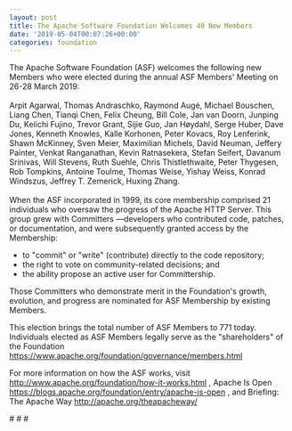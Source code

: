 ```yaml
---
layout: post
title: The Apache Software Foundation Welcomes 40 New Members
date: '2019-05-04T00:07:26+00:00'
categories: foundation
---
```

<div>The Apache Software Foundation (ASF) welcomes the following new Members who were elected during the annual ASF Members' Meeting on 26-28 March 2019:</div> 
  <div><br /></div> 
  <div>Arpit Agarwal, Thomas Andraschko, Raymond Augé, Michael Bouschen, Liang Chen, Tianqi Chen, Felix Cheung, Bill Cole, Jan van Doorn, Junping Du, Keiichi Fujino, Trevor Grant, Sijie Guo, Jan Høydahl, Serge Huber, Dave Jones, Kenneth Knowles, Kalle Korhonen, Peter Kovacs, Roy Lenferink, Shawn McKinney, Sven Meier, Maximilian Michels, David Neuman, Jeffery Painter, Venkat Ranganathan, Kevin Ratnasekera, Stefan Seifert, Davanum Srinivas, Will Stevens, Ruth Suehle, Chris Thistlethwaite, Peter Thygesen, Rob Tompkins, Antoine Toulme, Thomas Weise, Yishay Weiss, Konrad Windszus, Jeffrey T. Zemerick, Huxing Zhang.</div> 
  <div><br /></div> 
  <div>When the ASF incorporated in 1999, its core membership comprised 21 individuals who oversaw the progress of the Apache HTTP Server. This group grew with Committers —developers who contributed code, patches, or documentation, and were subsequently granted access by the Membership:</div> 
  <div> 
    <p> </p> 
    <ul> 
      <li>to &quot;commit&quot; or &quot;write&quot; (contribute) directly to the code repository;</li> 
      <li>the right to vote on community-related decisions; and</li> 
      <li>the ability propose an active user for Committership.</li> 
    </ul> 
  </div> 
  <p>Those Committers who demonstrate merit in the Foundation's growth, evolution, and progress are nominated for ASF Membership by existing Members.</p> 
  <div>This election brings the total number of ASF Members to 771 today. Individuals elected as ASF Members legally serve as the &quot;shareholders&quot; of the Foundation <a href="https://www.apache.org/foundation/governance/members.html">https://www.apache.org/foundation/governance/members.html</a></div> 
  <p>For more information on how the ASF works, visit <a href="http://www.apache.org/foundation/how-it-works.html">http://www.apache.org/foundation/how-it-works.html</a> ,&nbsp;Apache Is Open <a href="https://blogs.apache.org/foundation/entry/apache-is-open">https://blogs.apache.org/foundation/entry/apache-is-open</a> , and&nbsp;Briefing: The Apache Way&nbsp;<a href="http://apache.org/theapacheway/">http://apache.org/theapacheway/</a></p> 
  <div># # #</div>
